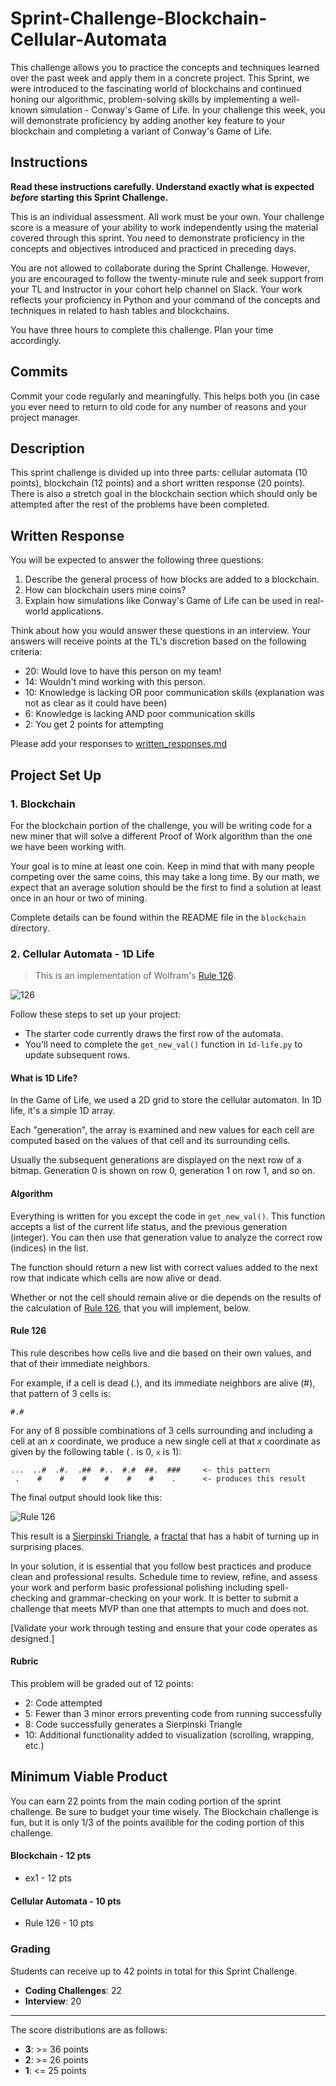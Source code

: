 # Sprint-Challenge-Blockchain-Cellular-Automata


This challenge allows you to practice the concepts and techniques learned over the past week and apply them in a concrete project. This Sprint, we were introduced to the fascinating world of blockchains and continued honing our algorithmic, problem-solving skills by implementing a well-known simulation - Conway's Game of Life. In your challenge this week, you will demonstrate proficiency by adding another key feature to your blockchain and completing a variant of Conway's Game of Life.

## Instructions

**Read these instructions carefully. Understand exactly what is expected _before_ starting this Sprint Challenge.**

This is an individual assessment. All work must be your own. Your challenge score is a measure of your ability to work independently using the material covered through this sprint. You need to demonstrate proficiency in the concepts and objectives introduced and practiced in preceding days.

You are not allowed to collaborate during the Sprint Challenge. However, you are encouraged to follow the twenty-minute rule and seek support from your TL and Instructor in your cohort help channel on Slack. Your work reflects your proficiency in Python and your command of the concepts and techniques in related to hash tables and blockchains.

You have three hours to complete this challenge. Plan your time accordingly.

## Commits

Commit your code regularly and meaningfully. This helps both you (in case you ever need to return to old code for any number of reasons and your project manager.

## Description

This sprint challenge is divided up into three parts:  cellular automata (10 points), blockchain (12 points) and a short written response (20 points). There is also a stretch goal in the blockchain section which should only be attempted after the rest of the problems have been completed.

## Written Response

You will be expected to answer the following three questions:

1. Describe the general process of how blocks are added to a blockchain.
2. How can blockchain users mine coins?
3. Explain how simulations like Conway's Game of Life can be used in real-world applications.


Think about how you would answer these questions in an interview. Your answers will receive points at the TL's discretion based on the following criteria:

  * 20: Would love to have this person on my team!
  * 14: Wouldn't mind working with this person.
  * 10: Knowledge is lacking OR poor communication skills (explanation was not as clear as it could have been)
  *  6: Knowledge is lacking AND poor communication skills 
  *  2: You get 2 points for attempting

Please add your responses to [written_responses.md](written_responses.md)


## Project Set Up

### 1. Blockchain

For the blockchain portion of the challenge, you will be writing code for a new miner that will solve a different Proof of Work algorithm than the one we have been working with.

Your goal is to mine at least one coin.  Keep in mind that with many people competing over the same coins, this may take a long time.  By our math, we expect that an average solution should be the first to find a solution at least once in an hour or two of mining.  

Complete details can be found within the README file in the `blockchain` directory.

### 2. Cellular Automata - 1D Life

> This is an implementation of Wolfram's [Rule 126](http://mathworld.wolfram.com/Rule126.html).

![126](https://tk-assets.lambdaschool.com/7220f917-2fe3-4487-88df-f3cb75a0dcb0_126.gif)

Follow these steps to set up your project:

* The starter code currently draws the first row of the automata.
* You'll need to complete the `get_new_val()` function in `1d-life.py` to update subsequent rows.

#### What is 1D Life?

In the Game of Life, we used a 2D grid to store the cellular automaton.
In 1D life, it's a simple 1D array.

Each "generation", the array is examined and new values for each cell
are computed based on the values of that cell and its surrounding
cells.

Usually the subsequent generations are displayed on the next row of a
bitmap. Generation 0 is shown on row 0, generation 1 on row 1, and so
on.


#### Algorithm

Everything is written for you except the code in `get_new_val()`. This
function accepts a list of the current life status, and the previous generation (integer). You can then use that generation value to analyze the correct row (indices) in the list.

The function should return a new list with correct values added to the next row that indicate which cells are now alive or dead.

Whether or not the cell should remain alive or die depends on the
results of the calculation of [Rule 126](#rule-126), that you will
implement, below.


#### Rule 126

This rule describes how cells live and die based on their own values,
and that of their immediate neighbors.

For example, if a cell is dead (.), and its immediate neighbors are alive (#),
that pattern of 3 cells is:

```
#.#
```

For any of 8 possible combinations of 3 cells surrounding and
including a cell at an _x_ coordinate, we produce a new single cell
at that _x_ coordinate as given by the following table (`.` is 0, `x`
is 1):

```
...  ..#  .#.  .##  #..  #.#  ##.  ###     <- this pattern
 .    #    #    #    #    #    #    .      <- produces this result
```

The final output should look like this:

![Rule 126](https://tk-assets.lambdaschool.com/bcccf169-3288-490a-b7e3-dd955e010256_rule126.png)

This result is a [Sierpinski
Triangle](https://en.wikipedia.org/wiki/Sierpinski_triangle), a
[fractal](https://en.wikipedia.org/wiki/Fractal) that has a habit of
turning up in surprising places.

In your solution, it is essential that you follow best practices and produce clean and professional results. Schedule time to review, refine, and assess your work and perform basic professional polishing including spell-checking and grammar-checking on your work. It is better to submit a challenge that meets MVP than one that attempts to much and does not.

[Validate your work through testing and ensure that your code operates as designed.]

#### Rubric

This problem will be graded out of 12 points:

* 2: Code attempted
* 5: Fewer than 3 minor errors preventing code from running successfully
* 8: Code successfully generates a Sierpinski
Triangle
* 10: Additional functionality added to visualization (scrolling, wrapping, etc.)

## Minimum Viable Product

You can earn 22 points from the main coding portion of the sprint challenge.  Be sure to budget your time wisely.  The Blockchain challenge is fun, but it is only 1/3 of the points availible for the coding portion of this challenge.  

#### Blockchain - 12 pts
  * ex1 - 12 pts

#### Cellular Automata - 10 pts
  * Rule 126 - 10 pts

### Grading

Students can receive up to 42 points in total for this Sprint Challenge.

  * __Coding Challenges__: 22
  * __Interview__: 20

--------

The score distributions are as follows:

  * __3__: >= 36 points
  * __2__: >= 26 points
  * __1__: <= 25 points 
